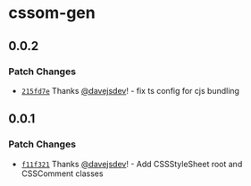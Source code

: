 # cssom-gen

## 0.0.2

### Patch Changes

- [`215fd7e`](https://github.com/davejsdev/cssom-gen/commit/215fd7e46af7089be80883dcec83c9eeb36afc29) Thanks [@davejsdev](https://github.com/davejsdev)! - fix ts config for cjs bundling

## 0.0.1

### Patch Changes

- [`f11f321`](https://github.com/davejsdev/cssom-gen/commit/f11f3212b7b14087b86e439a531ef865502e0171) Thanks [@davejsdev](https://github.com/davejsdev)! - Add CSSStyleSheet root and CSSComment classes
